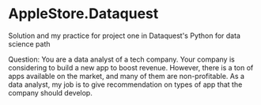 # AppleStore.Dataquest
Solution and my practice for project one in Dataquest's Python for data science path

Question: You are a data analyst of a tech company. Your company is considering to build a new app to boost revenue. However, there is a ton of apps available on the market, and many of them are non-profitable. As a data analyst, my job is to give recommendation on types of app that the company should develop.

